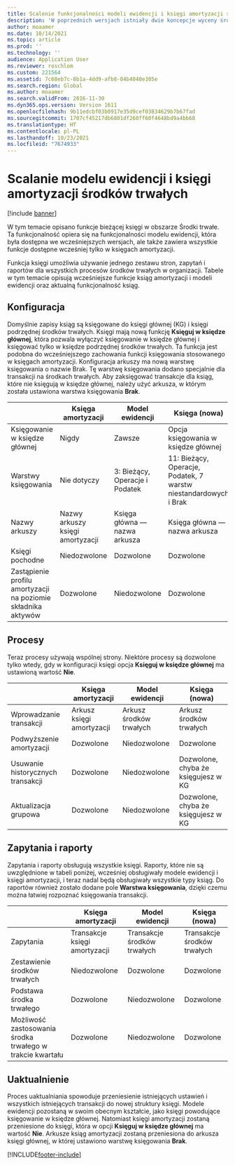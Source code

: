 ```yaml
---
title: Scalenie funkcjonalności modeli ewidencji i księgi amortyzacji środków trwałych
description: 'W poprzednich wersjach istniały dwie koncepcje wyceny środków trwałych: modele ewidencji i księgi amortyzacji. W programie Microsoft Dynamics 365 for Operations (wydanie 1611) funkcje modeli ewidencji i ksiąg amortyzacji zostały scalone w pojedynczy obiekt zwany księgą.'
author: moaamer
ms.date: 10/14/2021
ms.topic: article
ms.prod: ''
ms.technology: ''
audience: Application User
ms.reviewer: roschlom
ms.custom: 221564
ms.assetid: 7c68eb7c-8b1a-4dd9-afb8-04b4040e305e
ms.search.region: Global
ms.author: moaamer
ms.search.validFrom: 2016-11-30
ms.dyn365.ops.version: Version 1611
ms.openlocfilehash: 9b11edcbf03b0917e35d9cef03834629b7b67fad
ms.sourcegitcommit: 1707cf45217db6801df260ff60f4648bd9a4bb68
ms.translationtype: HT
ms.contentlocale: pl-PL
ms.lasthandoff: 10/23/2021
ms.locfileid: "7674933"
---
```

# <a name="fixed-asset-value-model-and-depreciation-book-merge"></a>Scalanie modelu ewidencji i księgi amortyzacji środków trwałych

[!include [banner](../includes/banner.md)]

W tym temacie opisano funkcje bieżącej księgi w obszarze Środki trwałe. Ta funkcjonalność opiera się na funkcjonalności modelu ewidencji, która była dostępna we wcześniejszych wersjach, ale także zawiera wszystkie funkcje dostępne wcześniej tylko w księgach amortyzacji.

Funkcja księgi umożliwia używanie jednego zestawu stron, zapytań i raportów dla wszystkich procesów środków trwałych w organizacji. Tabele w tym temacie opisują wcześniejsze funkcje ksiąg amortyzacji i modeli ewidencji oraz aktualną funkcjonalność ksiąg.

## <a name="setup"></a>Konfiguracja
Domyślnie zapisy ksiąg są księgowane do księgi głównej (KG) i księgi podrzędnej środków trwałych. Księgi mają nową funkcję **Księguj w księdze głównej**, która pozwala wyłączyć księgowanie w księdze głównej i księgować tylko w księdze podrzędnej środków trwałych. Ta funkcja jest podobna do wcześniejszego zachowania funkcji księgowania stosowanego w księgach amortyzacji. Konfiguracja arkuszy ma nową warstwę księgowania o nazwie Brak. Tę warstwę księgowania dodano specjalnie dla transakcji na środkach trwałych. Aby zaksięgować transakcje dla ksiąg, które nie księgują w księdze głównej, należy użyć arkusza, w którym została ustawiona warstwa księgowania **Brak**.


| &nbsp;                                           | Księga amortyzacji               | Model ewidencji                     | Księga (nowa)                                              |
|--------------------------------------------------|---------------------------------|---------------------------------|---------------------------------------------------------|
| Księgowanie w księdze głównej                                   | Nigdy                           | Zawsze                          | Opcja księgowania w księdze głównej                                |
| Warstwy księgowania                                   | Nie dotyczy                  | 3: Bieżący, Operacje i Podatek | 11: Bieżący, Operacje, Podatek, 7 warstw niestandardowych i Brak |
| Nazwy arkuszy                                    | Nazwy arkuszy księgi amortyzacji | Księga główna — nazwa arkusza              | Księga główna — nazwa arkusza                                      |
| Księgi pochodne                                    | Niedozwolone                     | Dozwolone                         | Dozwolone                                                 |
| Zastąpienie profilu amortyzacji na poziomie składnika aktywów | Dozwolone                         | Niedozwolone                     | Dozwolone                                                 |

## <a name="processes"></a>Procesy
Teraz procesy używają wspólnej strony. Niektóre procesy są dozwolone tylko wtedy, gdy w konfiguracji księgi opcja **Księguj w księdze głównej** ma ustawioną wartość **Nie**.

| &nbsp;                                           | Księga amortyzacji               | Model ewidencji                     | Księga (nowa)                                              |
|--------------------------------|---------------------------|---------------------|------------------------------------------|
| Wprowadzanie transakcji              | Arkusz księgi amortyzacji | Arkusz środków trwałych | Arkusz środków trwałych                      |
| Podwyższenie amortyzacji             | Dozwolone                   | Niedozwolone         | Dozwolone                                  |
| Usuwanie historycznych transakcji | Dozwolone                   | Niedozwolone         | Dozwolone, chyba że księgujesz w KG |
| Aktualizacja grupowa                    | Dozwolone                   | Niedozwolone         | Dozwolone, chyba że księgujesz w KG |

## <a name="inquiries-and-reports"></a>Zapytania i raporty
Zapytania i raporty obsługują wszystkie księgi. Raporty, które nie są uwzględnione w tabeli poniżej, wcześniej obsługiwały modele ewidencji i księgi amortyzacji, i teraz nadal będą obsługiwały wszystkie typy ksiąg. Do raportów również zostało dodane pole **Warstwa księgowania**, dzięki czemu można łatwiej rozpoznać księgowania transakcji.

| &nbsp;                                           | Księga amortyzacji               | Model ewidencji                     | Księga (nowa)                                              |
|---------------------------------------|--------------------------------|--------------------------|--------------------------|
| Zapytania                             | Transakcje księgi amortyzacji | Transakcje środków trwałych | Transakcje środków trwałych |
| Zestawienie środków trwałych                 | Niedozwolone                    | Dozwolone                  | Dozwolone                  |
| Podstawa środka trwałego                     | Dozwolone                        | Niedozwolone              | Dozwolone                  |
| Możliwość zastosowania środka trwałego w trakcie kwartału | Dozwolone                        | Niedozwolone              | Dozwolone                  |

## <a name="upgrade"></a>Uaktualnienie
Proces uaktualniania spowoduje przeniesienie istniejących ustawień i wszystkich istniejących transakcji do nowej struktury księgi. Modele ewidencji pozostaną w swoim obecnym kształcie, jako księgi powodujące księgowanie w księdze głównej. Natomiast księgi amortyzacji zostaną przeniesione do księgi, która w opcji **Księguj w księdze głównej** ma wartość **Nie**. Arkusze ksiąg amortyzacji zostaną przeniesiona do arkusza księgi głównej, w której ustawiono warstwę księgowania **Brak**.





[!INCLUDE[footer-include](../../includes/footer-banner.md)]

